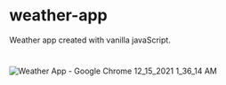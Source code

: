 # weather-app
Weather app created with vanilla javaScript.  
#
![Weather App - Google Chrome 12_15_2021 1_36_14 AM](https://user-images.githubusercontent.com/73068793/146088166-c63296ed-a04b-43ec-bb11-3d96a6582932.png)
